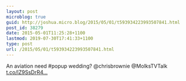 ```yaml
---
layout: post
microblog: true
guid: http://joshua.micro.blog/2015/05/01/t593934223993507841.html
post_id: 38279
date: 2015-05-01T11:25:28+1100
lastmod: 2019-07-30T17:41:33+1100
type: post
url: /2015/05/01/t593934223993507841.html
---
```

An aviation need #popup wedding? @chrisbrownie @MolksTVTalk [t.co/lZ9SsDrR4...](http://t.co/lZ9SsDrR4J)
